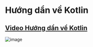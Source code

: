 # Hướng dẩn về Kotlin
## **[Video Hướng dẩn về Kotlin](https://www.youtube.com/@nguyencodervn?sub_confirmation=1)**
![image](https://user-images.githubusercontent.com/41292507/219979074-c26da42d-21f5-463d-baac-c0c8ad9b4ac5.png)
